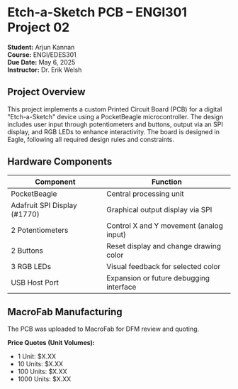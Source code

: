 # Etch-a-Sketch PCB – ENGI301 Project 02

**Student:** Arjun Kannan  
**Course:** ENGI/EDES301   
**Due Date:** May 6, 2025  
**Instructor:** Dr. Erik Welsh

## Project Overview

This project implements a custom Printed Circuit Board (PCB) for a digital "Etch-a-Sketch" device using a PocketBeagle microcontroller. The design includes user input through potentiometers and buttons, output via an SPI display, and RGB LEDs to enhance interactivity. The board is designed in Eagle, following all required design rules and constraints.

## Hardware Components

| Component                    | Function                                   |
|------------------------------|--------------------------------------------|
| PocketBeagle                 | Central processing unit                    |
| Adafruit SPI Display (#1770) | Graphical output display via SPI           |
| 2 Potentiometers             | Control X and Y movement (analog input)    |
| 2 Buttons                    | Reset display and change drawing color     |
| 3 RGB LEDs                   | Visual feedback for selected color         |
| USB Host Port                | Expansion or future debugging interface    |

## MacroFab Manufacturing

The PCB was uploaded to MacroFab for DFM review and quoting. 

**Price Quotes (Unit Volumes):**  
- 1 Unit: $X.XX  
- 10 Units: $X.XX  
- 100 Units: $X.XX  
- 1000 Units: $X.XX  
